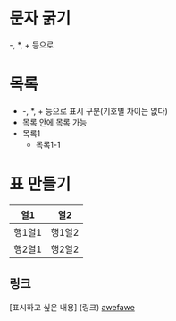 # 문자 굵기
-, *, + 등으로

# 목록
- -, *, + 등으로 표시 구분(기호별 차이는 없다)
- 목록 안에 목록 가능
- 목록1
  - 목록1-1
  

# 표 만들기
열1 | 열2
----|----
행1열1|행1열2
행2열1|행2열2

## 링크
[표시하고 싶은 내용] (링크)
[awefawe](C:\Users\405\my_study\python_study\day3_2float_data.py)

